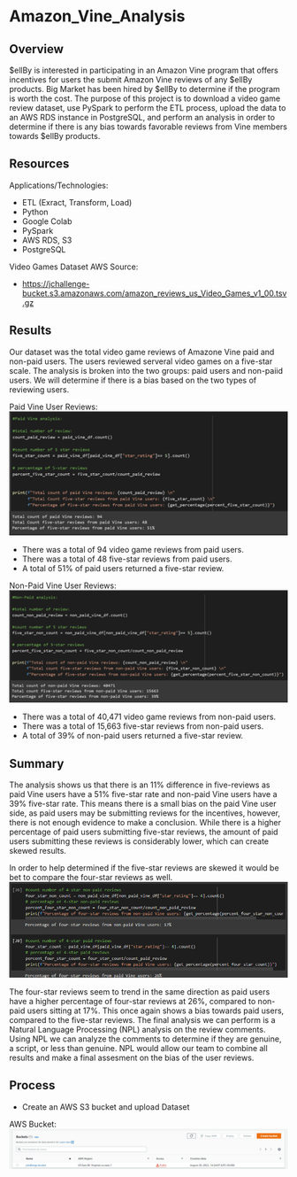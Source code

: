 # Amazon_Vine_Analysis
## Overview
$ellBy is interested in participating in an Amazon Vine program that offers incentives for users the submit Amazon Vine reviews of any $ellBy products. Big Market has been hired by $ellBy to determine if the program is worth the cost. The purpose of this project is to download a video game review dataset, use PySpark to perform the ETL process, upload the data to an AWS RDS instance in PostgreSQL, and perform an analysis in order to determine if there is any bias towards favorable reviews from Vine members towards $ellBy products.  
## Resources


Applications/Technologies:

-	ETL (Exract, Transform, Load)
-	Python
-	Google Colab
-	PySpark
-	AWS RDS, S3
-	PostgreSQL

Video Games Dataset AWS Source: 

-	https://jchallenge-bucket.s3.amazonaws.com/amazon_reviews_us_Video_Games_v1_00.tsv.gz



## Results
Our dataset was the total video game reviews of Amazone Vine paid and non-paid users. The users reviewed serveral video games on a five-star scale. The analysis is broken into the two groups: paid users and non-paiid users. We will determine if there is a bias based on the two types of reviewing users.

Paid Vine User Reviews:
![bucket](https://github.com/JoseEspinosaTello/Amazon_Vine_Analysis/blob/main/Resources/paid_review.png)
-	There was a total of 94 video game reviews from paid users.
-	There was a total of 48 five-star reviews from paid users.
-	A total of 51% of paid users returned a five-star review.

Non-Paid Vine User Reviews:
![bucket](https://github.com/JoseEspinosaTello/Amazon_Vine_Analysis/blob/main/Resources/nonPaid_reviewpng.png)
-	There was a total of 40,471 video game reviews from non-paid users.
-	There was a total of 15,663 five-star reviews from non-paid users.
-	A total of 39% of non-paid users returned a five-star review.

## Summary

The analysis shows us that there is an 11% difference in five-reviews as paid Vine users have a 51% five-star rate and non-paid Vine users have a 39% five-star rate. This means there is a small bias on the paid Vine user side, as paid users may be submitting reviews for the incentives, however, there is not enough evidence to make a conclusion. While there is a higher percentage of paid users submitting five-star reviews, the amount of paid users submitting these reviews is considerably lower, which can create skewed results.

In order to help determined if the five-star reviews are skewed it would be bet to compare the four-star reviews as well.
![bucket](https://github.com/JoseEspinosaTello/Amazon_Vine_Analysis/blob/main/Resources/4star.png)

The four-star reviews seem to trend in the same direction as paid users have a higher percentage of four-star reviews at 26%, compared to non-paid users sitting at 17%. This once again shows a bias towards paid users, compared to the five-star reviews. The final analysis we can perform is a Natural Language Processing (NPL) analysis on the review comments. Using NPL we can analyze the comments to determine if they are genuine, a script, or less than genuine. NPL would allow our team to combine all results and make a final assesment on the bias of the user reviews.

## Process

-	Create an AWS S3 bucket and upload Dataset

AWS Bucket:
![bucket](https://github.com/JoseEspinosaTello/Amazon_Vine_Analysis/blob/main/Resources/bucket.png)